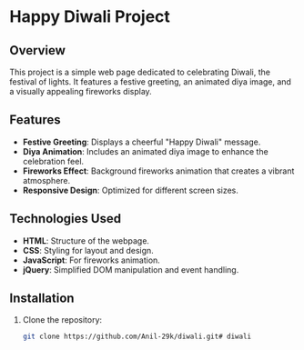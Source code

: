 # Happy Diwali Project

## Overview
This project is a simple web page dedicated to celebrating Diwali, the festival of lights. It features a festive greeting, an animated diya image, and a visually appealing fireworks display.

## Features
- **Festive Greeting**: Displays a cheerful "Happy Diwali" message.
- **Diya Animation**: Includes an animated diya image to enhance the celebration feel.
- **Fireworks Effect**: Background fireworks animation that creates a vibrant atmosphere.
- **Responsive Design**: Optimized for different screen sizes.

## Technologies Used
- **HTML**: Structure of the webpage.
- **CSS**: Styling for layout and design.
- **JavaScript**: For fireworks animation.
- **jQuery**: Simplified DOM manipulation and event handling.

## Installation

1. Clone the repository:
   ```bash
   git clone https://github.com/Anil-29k/diwali.git#   d i w a l i  
 